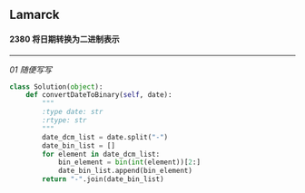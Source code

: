 ## Lamarck &nbsp; &nbsp; &nbsp;
#### 2380  将日期转换为二进制表示
---


*01  随便写写*
```python
class Solution(object):
    def convertDateToBinary(self, date):
        """
        :type date: str
        :rtype: str
        """
        date_dcm_list = date.split("-")
        date_bin_list = []
        for element in date_dcm_list:
            bin_element = bin(int(element))[2:]
            date_bin_list.append(bin_element)
        return "-".join(date_bin_list)
```




